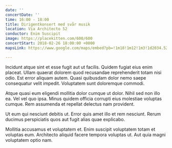 ```yaml
---
date: ''
concertDate: ''
time: 16:00 - 18:00
title: Dirigentkonsert med svår musik
location: Via Architecto 52
conductor: Enim Suscipit
image: https://placekitten.com/600/600
concertStart: 2018-02-26 18:00:00 +0000
mapsLink: https://www.google.com/maps/embed?pb=!1m18!1m12!1m3!1d2034.5201267942828!2d18.049850516410725!3d59.34096518166298!2m3!1f0!2f0!3f0!3m2!1i1024!2i768!4f13.1!3m3!1m2!1s0x465f9d6f7f79a513%3A0xfa71c570b2213531!2zRnLDpGxzbmluZ3Nhcm3DqW4gVmFzYWvDpXJlbg!5e0!3m2!1ssv!2sse!4v1536591056987

---
```

Incidunt atque sint et esse fugit aut ut facilis. Quidem fugiat eius enim placeat. Ullam quaerat dolorem quod recusandae reprehenderit totam nisi odio. Est error aliquam autem. Quasi quibusdam dolor nemo saepe consequatur velit impedit. Voluptatem sunt doloremque commodi.

Atque quasi eum eligendi mollitia dolor cumque ut dolor. Nihil sed non illo ea. Vel vel quo ipsa. Minus quidem officia corrupti eius molestiae voluptas cumque. Rem assumenda et repellat delectus nam provident.

Ut eum qui nesciunt debitis ut. Error quis amet illo et rem nesciunt. Rerum ducimus perspiciatis quos aut fugit alias quae explicabo.

Mollitia accusamus et voluptatem et. Enim suscipit voluptatem totam et voluptas eum. Architecto aliquid facere tempora voluptas ut. Aut quia magni voluptatem optio nam.